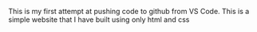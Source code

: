 ﻿This is my first attempt at pushing code to github from VS Code. 
This is a simple website that I have built using only html and css